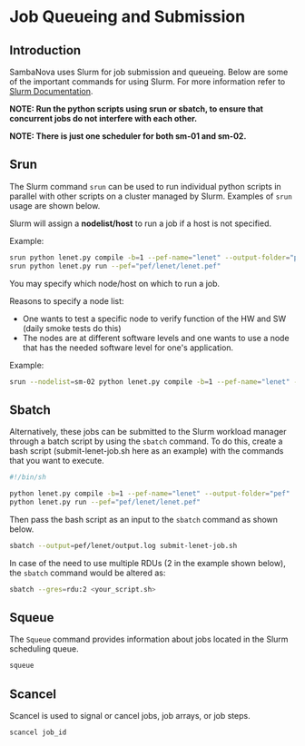 # Job Queueing and Submission

## Introduction

SambaNova uses Slurm for job submission and queueing. Below are some of the important commands for using Slurm. For more information refer to [Slurm Documentation](https://slurm.schedmd.com/).

**NOTE: Run the python scripts using srun or sbatch, to ensure that concurrent jobs do not interfere with each other.**

**NOTE: There is just one scheduler for both sm-01 and sm-02.**

## Srun

The Slurm command `srun` can be used to run individual python scripts in parallel with other scripts on a cluster managed by Slurm. Examples of `srun` usage are shown below.

Slurm will assign a **nodelist/host** to run a job if a host is not specified.

Example:

```bash
srun python lenet.py compile -b=1 --pef-name="lenet" --output-folder="pef"
srun python lenet.py run --pef="pef/lenet/lenet.pef"
```

You may specify which node/host on which to run a job.

Reasons to specify a node list:

- One wants to test a specific node to verify function of the HW and SW  (daily smoke tests do this)
- The nodes are at different software levels and one wants to use a node that has the needed software level for one's application.

Example:

```bash
srun --nodelist=sm-02 python lenet.py compile -b=1 --pef-name="lenet" --output-folder="pef"
```

## Sbatch

Alternatively, these jobs can be submitted to the Slurm workload manager through a batch script by using the `sbatch` command. To do this, create a bash script (submit-lenet-job.sh here as an example) with the commands that you want to execute.

```bash
#!/bin/sh

python lenet.py compile -b=1 --pef-name="lenet" --output-folder="pef"
python lenet.py run --pef="pef/lenet/lenet.pef"
```

Then pass the bash script as an input to the `sbatch` command as shown below.

```bash
sbatch --output=pef/lenet/output.log submit-lenet-job.sh
```

In case of the need to use multiple RDUs (2 in the example shown below), the `sbatch` command would be altered as:

```bash
sbatch --gres=rdu:2 <your_script.sh>
```
<!--- See [DataParallel](DataParallel.md) for additional information. --->

## Squeue

The `Squeue` command provides information about jobs located in the Slurm scheduling queue.

```bash
squeue
```

## Scancel

Scancel is used to signal or cancel jobs, job arrays, or job steps.

```bash
scancel job_id
```

